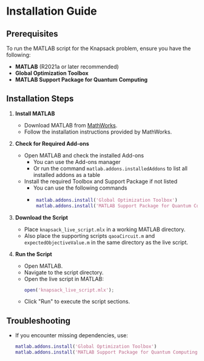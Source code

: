 # Installation Guide

## Prerequisites

To run the MATLAB script for the Knapsack problem, ensure you have the following:

- **MATLAB** (R2021a or later recommended)
- **Global Optimization Toolbox**
- **MATLAB Support Package for Quantum Computing**

## Installation Steps

1. **Install MATLAB**
   - Download MATLAB from [MathWorks](https://www.mathworks.com/).
   - Follow the installation instructions provided by MathWorks.

2. **Check for Required Add-ons**
   - Open MATLAB and check the installed Add-ons
     - You can use the Add-ons manager
     - Or run the command ```matlab.addons.installedAddons``` to list all installed addons as a table 
   - Install the required Toolbox and Support Package if not listed
     - You can use the following commands
     - ```matlab
        matlab.addons.install('Global Optimization Toolbox')
        matlab.addons.install('MATLAB Support Package for Quantum Computing')
        ```
  
3. **Download the Script**
   - Place ```knapsack_live_script.mlx``` in a working MATLAB directory.
   - Also place the supporting scripts ```qaoaCircuit.m``` and ```expectedObjectiveValue.m``` in the same directory as the live script.

4. **Run the Script**
   - Open MATLAB.
   - Navigate to the script directory.
   - Open the live script in MATLAB:
     ```matlab
     open('knapsack_live_script.mlx');
     ```
   - Click "Run" to execute the script sections.

## Troubleshooting
- If you encounter missing dependencies, use:
  ```matlab
  matlab.addons.install('Global Optimization Toolbox')
  matlab.addons.install('MATLAB Support Package for Quantum Computing')
  ```